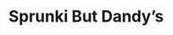 ---
slug: sprunki-but-dandys
title: Sprunki But Dandy’s
description: "Sprunki But Dandy’s is an exciting online game. Play for free directly in your browser!"
icon: /images/popular_mods/Sprunki But Dandy’s.png
url: https://wowtbc.net/sprunkin/sprunki-but-dandys/index.html
previewImage: /images/popular_mods/Sprunki But Dandy’s.png
type: popular mods

# SEO配置
seo:
  title: "Sprunki But Dandy’s - Play Free Online Game | Fun Browser Games"
  description: "Sprunki But Dandy’s - Play this fun online game for free in your browser. No download required!"
  ogImage: "/images/popular_mods/Sprunki But Dandy’s.png"
  keywords: "sprunki-but-dandys, online game, browser game, free game, popular mods game, play online"

videoUrls:
  - https://www.youtube.com/embed/example1
  - https://www.youtube.com/embed/example2

whyPlay:
  title: "Why Play Sprunki But Dandy’s?"
  items:
    - "Immersive Gameplay: Sprunki But Dandy’s offers an engaging and immersive gaming experience that will keep you entertained for hours"
    - "Challenging Levels: Test your skills with increasingly difficult challenges and obstacles"
    - "Beautiful Graphics: Enjoy stunning visuals and smooth animations that bring the game world to life"
    - "Regular Updates: New content and features are added regularly to keep the game fresh and exciting"
    - "Free to Play: Experience all the fun without spending a penny"
    - "Community Features: Connect with other players, share strategies, and compete for high scores"
    - "Cross-Platform: Play on any device with a web browser, no downloads required"

features:
  title: "Key Features of Sprunki But Dandy’s"
  image: "/images/popular_mods/Sprunki But Dandy’s.png"
  items:
    - "Intuitive Controls: Easy to learn controls make Sprunki But Dandy’s accessible for players of all skill levels"
    - "Multiple Game Modes: Enjoy various gameplay options that provide different challenges and experiences"
    - "Character Customization: Personalize your gaming experience with unique characters and items"
    - "Achievement System: Complete special tasks to earn rewards and recognition"
    - "Leaderboards: Compete with players worldwide and see who can achieve the highest scores"

characteristics:
  title: "Game Characteristics"
  image: "/images/popular_mods/Sprunki But Dandy’s.png"
  items:
    - "Genre: Popular mods game with elements of strategy and skill"
    - "Difficulty: Suitable for both casual gamers and those seeking a challenge"
    - "Play Time: Quick sessions or extended gameplay, depending on your preference"
    - "Art Style: Vibrant and engaging visuals that enhance the gaming experience"
    - "Sound Design: Immersive audio that complements the gameplay perfectly"

info: "Sprunki But Dandy’s is an exciting online game that offers players a unique and engaging gaming experience. With its intuitive controls, stunning visuals, and challenging gameplay, Sprunki But Dandy’s provides hours of entertainment for players of all ages and skill levels. Whether you're looking for a quick gaming session during a break or an extended play session, Sprunki But Dandy’s delivers an immersive experience that will keep you coming back for more. The game features multiple levels of increasing difficulty, ensuring that players are constantly challenged as they progress. With regular updates adding new content and features, Sprunki But Dandy’s remains fresh and exciting, providing endless entertainment options for its growing community of players."

howToPlayIntro: "Welcome to Sprunki But Dandy’s! This guide will walk you through the basics and help you master the game. Whether you're a beginner or looking to improve your skills, these tips and instructions will enhance your gaming experience."

howToPlaySteps:
  - title: "Getting Started"
    description: "Begin your Sprunki But Dandy’s adventure by familiarizing yourself with the controls. Use your keyboard or mouse to navigate through the game interface. The tutorial will guide you through the basic mechanics and help you understand the objectives."
  - title: "Understanding the Objectives"
    description: "In Sprunki But Dandy’s, your main goal is to progress through levels by completing specific objectives. Each level presents unique challenges that require different strategies and approaches."
  - title: "Mastering the Controls"
    description: "Practice using the controls to improve your precision and reaction time. Sprunki But Dandy’s requires quick reflexes and strategic thinking to overcome obstacles and defeat opponents."
  - title: "Utilizing Power-ups"
    description: "Collect power-ups throughout the game to enhance your abilities and overcome difficult challenges. Each power-up offers unique advantages that can be crucial for success."
  - title: "Developing Strategies"
    description: "As you progress in Sprunki But Dandy’s, develop effective strategies for different scenarios. Analyze patterns, anticipate challenges, and adapt your approach to maximize your performance."

faq:
  title: "Frequently Asked Questions about Sprunki But Dandy’s"
  items:
    - question: "Is Sprunki But Dandy’s free to play?"
      answer: "Yes, Sprunki But Dandy’s is completely free to play directly in your web browser. No downloads or purchases are required to enjoy the full game experience."
    - question: "Can I play Sprunki But Dandy’s on mobile devices?"
      answer: "Yes, Sprunki But Dandy’s is optimized for both desktop and mobile play. You can enjoy the game on any device with a web browser and internet connection."
    - question: "Are there any in-game purchases?"
      answer: "While Sprunki But Dandy’s is free to play, there may be optional in-game purchases available for cosmetic items or additional features that don't affect core gameplay."
    - question: "How often is Sprunki But Dandy’s updated?"
      answer: "The developers regularly update Sprunki But Dandy’s with new content, features, and improvements based on player feedback and game performance."
    - question: "Can I play Sprunki But Dandy’s offline?"
      answer: "Currently, Sprunki But Dandy’s requires an internet connection to play as it's a browser-based online game."
    - question: "Is Sprunki But Dandy’s suitable for children?"
      answer: "Yes, Sprunki But Dandy’s is designed to be family-friendly and suitable for players of all ages."
    - question: "How do I report bugs or issues?"
      answer: "If you encounter any problems while playing Sprunki But Dandy’s, you can report them through the game's support page or contact the developers directly through their website."
    - question: "Still Have Questions?"
      answer: "If you have additional questions about Sprunki But Dandy’s that aren't covered in this FAQ, please visit our support center or contact our customer service team for assistance."
---